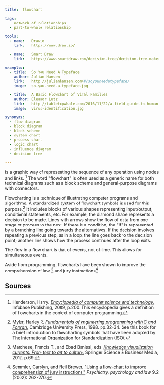 ```yaml
---
title:  flowchart

tags:
  - network of relationships
  - part-to-whole relationship

tools:
  - name:   Drawio
    link:   https://www.draw.io/

  - name:   Smart Draw
    link:   https://www.smartdraw.com/decision-tree/decision-tree-maker.htm

examples:
  - title:  So You Need A Typeface
    author: Julian Hansen
    link:   http://julianhansen.com/#/soyouneedatypeface/
    image:  so-you-need-a-typeface.jpg

  - title:  A Basic Flowchart of Viral Families
    author: Eleanor Lutz
    link:   http://tabletopwhale.com/2016/11/22/a-field-guide-to-human-viruses.html
    image:  virus-identification.jpg

synonyms:
  - flow diagram
  - block diagram
  - block scheme
  - system chart
  - process chart
  - logic chart
  - influence diagram
  - decision tree
  
---
```


is a graphic way of representing the sequence of any operation using nodes and links. [^henderson] The word "flowchart" is often used as a generic name for both technical diagrams such as a block scheme and general-purpose diagrams with connectors.

<!--more-->
Flowcharting is a technique of illustrating computer programs and algorithms. A standardized system of flowchart symbols is used for this purpose.[^myler] It includes blocks of various shapes representing input/output, conditional statements, etc. For example, the diamond shape represents a decision to be made. Lines with arrows show
the flow of data from one stage or process to the next.  If there is a condition, the "if" is represented by a branching line going towards the alternatives. If the decision involves repeating a previous step, as in a loop, the line
goes back to the decision point; another line shows how the process continues after the loop exits.

The flow in a flow chart is that of events, not of time. This allows for simultaneous events.

Aside from programming, flowcharts have been shown to improve the comprehension of law [^marchese] and jury instructions[^semmler]. 


## Sources
[^henderson]: Henderson, Harry. [*Encyclopedia of computer science and technology.*](https://www.e-reading.club/bookreader.php/135785/Henderson_-_Encyclopedia_of_Computer_Science_and_Technology.pdf) Infobase Publishing, 2009, p.200. This encyclopedia gives a definition of flowcharts in the context of computer programming.
[^myler]: Myler, Harley R. [*Fundamentals of engineering programming with C and Fortran.*](https://books.google.com/books?id=IisfMsdBe2IC) Cambridge University Press, 1998. pp.32-34. See this book for a brief introduction to flowcharting symbols that have been adopted by The International Organization for Standardization (ISO).
[^marchese]: Marchese, Francis T., and Ebad Banissi, eds. [*Knowledge visualization currents: From text to art to culture.*](https://books.google.com/books?id=bptfT1fVzRwC&pg=PA69) Springer Science & Business Media, 2012. p.69.
[^semmler]: Semmler, Carolyn, and Neil Brewer. ["Using a flow-chart to improve comprehension of jury instructions."](https://www.tandfonline.com/doi/abs/10.1375/pplt.2002.9.2.262) *Psychiatry, psychology and law* 9.2 (2002): 262-270.
